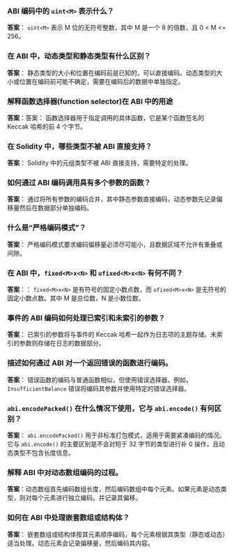 ### ABI 编码中的 `uint<M>` 表示什么？

**答案**： `uint<M>` 表示 M 位的无符号整数，其中 M 是一个 8 的倍数，且 0 < M <= 256。

### 在 ABI 中，动态类型和静态类型有什么区别？
**答案**： 静态类型的大小和位置在编码前是已知的，可以直接编码。动态类型的大小或位置在编码前可能不确定，需要在编码后的数据中单独指定。

### 解释函数选择器(function selector)在 ABI 中的用途

**答案**：答案： 函数选择器用于指定调用的具体函数，它是某个函数签名的 Keccak 哈希的前 4 个字节。

### 在 Solidity 中，哪些类型不被 ABI 直接支持？

**答案**： Solidity 中的元组类型不被 ABI 直接支持，需要特定的处理。

### 如何通过 ABI 编码调用具有多个参数的函数？

**答案**： 通过将所有参数的编码合并，其中静态参数直接编码，动态参数先记录偏移量然后在数据部分单独编码。

### 什么是“严格编码模式”？

**答案**： 严格编码模式要求编码偏移量必须尽可能小，且数据区域不允许有重叠或间隙。

### 在 ABI 中，`fixed<M>x<N>` 和 `ufixed<M>x<N>` 有何不同？
**答案**：： `fixed<M>x<N>` 是有符号的固定小数点数，而 `ufixed<M>x<N>` 是无符号的固定小数点数。其中 M 是总位数，N 是小数位数。

### 事件的 ABI 编码如何处理已索引和未索引的参数？
**答案**： 已索引的参数将与事件的 Keccak 哈希一起作为日志项的主题存储。未索引的参数则存储在日志的数据部分。

### 描述如何通过 ABI 对一个返回错误的函数进行编码。
**答案**： 错误函数的编码与普通函数相似，但使用错误选择器。例如，`InsufficientBalance` 错误将编码其参数并使用特定的错误选择器。

### `abi.encodePacked()` 在什么情况下使用，它与 `abi.encode()` 有何区别？

**答案**： `abi.encodePacked()` 用于非标准打包模式，适用于需要紧凑编码的情况。它与 `abi.encode()` 的主要区别是不会对短于 32 字节的类型进行补 0 操作，且动态类型不包含长度信息。

### 解释 ABI 中对动态数组编码的过程。
**答案**：动态数组首先编码数组长度，然后编码数组中每个元素。如果元素是动态类型，则对每个元素进行独立编码，并记录其偏移。

### 如何在 ABI 中处理嵌套数组或结构体？
**答案**： 嵌套数组或结构体按其元素顺序编码，每个元素根据其类型（静态或动态）适当处理。动态元素会记录偏移量，然后编码其内容。
